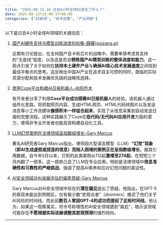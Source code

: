 ```yaml
---
title: "2025.08.15.16 过去4小时全球AI发生了什么？"
date: 2025-08-15T16:00:37+08:00
categories: ["AI新闻", "技术进展", "产业洞察"]
---
```


以下是过去4小时全球AI领域的关键动态：

1.  [国产AI硬件支持与模型训练进度的权衡-歸藏(guizang.ai)](https://x.com/op7418/status/1956233239150174511)

    近期有讨论提出，在支持国产显卡和芯片的战略中，需要审慎考虑其支持的“无底线”程度，以及这是否会**牺牲国产AI模型训练的整体进度和能力**。这一观点引发了关于如何在**扶持本土硬件产业**与**确保AI核心技术发展速度**之间找到最佳平衡点的思考。这反映出中国AI产业在追求自主可控的同时，面临的实际资源分配和技术发展优先级的战略性选择。

2.  [使用Coze平台构建AI日报机器人-向阳乔木](https://x.com/vista8/status/1956233063169712482)

    有开发者分享了利用**Coze平台成功搭建AI日报机器人**的经验。该机器人通过组件化思路，将抓取网页内容、生成HTML网页、HTML代码转图片以及发送消息等小工作流模块**像搭积木一样组合起来**，实现了从信息采集到自动发送日报的完整流程。这种实践展示了Coze在**低代码/无代码AI应用开发**方面的潜力，使得非专业开发者也能高效构建自动化工具。

3.  [LLM幻觉案例在法律领域呈指数级增长-Gary Marcus](https://x.com/GaryMarcus/status/1956210538629017601)

    著名AI研究者Gary Marcus指出，律师因大型语言模型（LLM）**“幻觉”现象（即AI生成虚假或捏造的信息）而陷入困境的案例正在呈指数级增长**。据其引用数据，自今年5月以来，已知的此类案例从112起**激增至274起**，在短短三个月内翻了一倍多。这一趋势凸显了LLM在专业应用，特别是法律领域中**信息准确性和可靠性的严峻挑战**，强调了提高AI素养和应对幻觉问题的紧迫性。

4.  [AI安全领域对AI进展评估的偏差质疑-Gary Marcus](https://x.com/GaryMarcus/status/1956206561434722778)

    Gary Marcus对AI安全领域中存在的**潜在偏见**提出了质疑。他指出，在GPT-5的表现未能达到预期后，仅有极少数“悲观论者”（doomers）推迟了他们关于AI风险的时间线，而此前**数百人曾因GPT-4的成功而提前了这些时间线**。他认为，如果这一观察属实，将令号称理性的AI安全领域感到“尴尬”，暗示该领域可能存在**不愿根据实际进展调整其悲观预测**的强烈倾向。

---